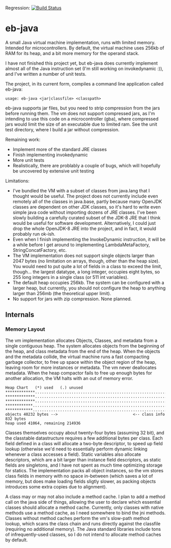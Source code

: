 Regression: [![Build Status](https://app.travis-ci.com/evanbowman/eb-java.svg?branch=master)](https://app.travis-ci.com/evanbowman/eb-java)


# eb-java

A small Java virtual machine implementation, runs with limited memory. Intended for microcontrollers.
By default, the virtual machine uses 256kb of RAM for its heap, and a bit more memory for the operand stack.

I have not finished this project yet, but eb-java does currently implement almost all of the Java instruction set (I'm still working on invokedynamic :)), and I've written a number of unit tests.

The project, in its current form, compiles a command line application called eb-java:
```
usage: eb-java <jar|classfile> <classpath>
```
eb-java supports jar files, but you need to strip compression from the jars before running them. The vm does not support compressed jars, as I'm intending to use this code on a microcontroller (gba), where compressed jars would limit the size of an executable due to limited ram. See the unit test directory, where I build a jar without compression.


Remaining work:
* Implement more of the standard JRE classes
* Finish implementing invokedynamic
* More unit tests
* Realistically, there are problably a couple of bugs, which will hopefully be uncovered by extensive unit testing


Limitations:
* I've bundled the VM with a subset of classes from java.lang that I thought would be useful. The project does not currently include even remotely all of the classes in java.base, partly because many OpenJDK classes are dependent on other JDK classes, so it's hard to write even simple java code without importing dozens of JRE classes. I've been slowly building a carefully curated subset of the JDK-8 JRE that I think would be useful for software development. Alternatively, I could just drop the whole OpenJDK-8 JRE into the project, and in fact, it would probably run ok-ish. 
* Even when I finish implementing the InvokeDynamic instruction, it will be a while before I get around to implementing LambdaMetaFactory, StringConcatFactory, etc.
* The VM implementation does not support single objects larger than 2047 bytes (no limitation on arrays, though, other than the heap size). You would need to put quite a lot of fields in a class to exceed the limit, though... the largest datatype, a long integer, occupies eight bytes, so 255 long integers in a single class (or 511 int variables).
* The default heap occupies 256kb. The system can be configured with a larger heap, but currently, you should not configure the heap to anything larger than 256mb (the theoretical upper limit).
* No support for jars with zip compression. None planned.

## Internals

### Memory Layout

The vm implementation allocates Objects, Classes, and metadata from a single contiguous heap. The system allocates objects from the beginning of the heap, and class metadata from the end of the heap. When the objects and the metadata collide, the virtual machine runs a fast compacting garbage collector, to free up space within the object region of the heap, leaving room for more instances or metadata. The vm never deallocates metadata. When the heap compactor fails to free up enough bytes for another allocation, the VM halts with an out of memory error.
```
Heap Chart   (*) used   (.) unused
*************...................................................................
*************...................................................................
*************...................................................................
************....................................................................
************...................................................................*
objects 40232 bytes -->                                 <-- class info 832 bytes
heap used 41064, remaining 214936
```

Classes themselves occupy about twenty-four bytes (assuming 32 bit), and the classtable datastructure requires a few additional bytes per class. Each field defined in a class will allocate a two-byte descriptor, to speed up field lookup (otherwise we'd need to essentially perform dynamic linking whenever a class accesses a field). Static variables also allocate descriptors, which are a bit larger than instance field descriptors, as static fields are singletons, and I have not spent as much time optimizing storage for statics. The implementation packs all object instances, so the vm stores class fields in memory with no space in-between (which saves a lot of memory, but does make loading fields sligtly slower, as packing objects introduces some extra copies due to alignment).

A class may or may not also include a method cache. I plan to add a method call on the java side of things, allowing the user to declare which essential classes should allocate a method cache. Currently, only classes with native methods use a method cache, as I need somewhere to bind the jni methods. Classes without method caches perform the vm's slow-path method lookup, which scans the class chain and runs directly against the classfile (requiring no additional memory). The Java standard libraries include tons of infrequently-used classes, so I do not intend to allocate method caches by default.

